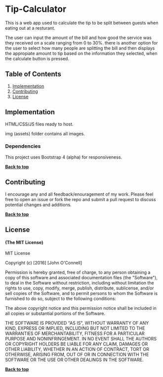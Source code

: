 # Tip-Calculator

This is a web app used to calculate the tip to be split between guests when eating out at a resturant.

The user can input the amount of the bill and how good the service was they received on a scale ranging from 0 to 30%.
there is another option for the user to select how many people are splitting the bill and then displays the appropiate amount
to tip based on the information they selected, when the calculate button is pressed.

## Table of Contents

1. [Implementation](#implementation)
1. [Contributing](#contributing)
1. [License](#license)


## Implementation

HTML/CSS/JS files ready to host.

img (assets) folder contains all images.

### Dependencies

This project uses Bootstrap 4 (alpha) for responsiveness.

**[Back to top](#table-of-contents)**

## Contributing

I encourage any and all feedback/enouragement of my work. Please feel free to open an issue or fork the repo and submit a pull request to discuss potential changes and additions.


**[Back to top](#table-of-contents)**

## License

#### (The MIT License)

MIT License

Copyright (c) [2016] [John O'Connell]

Permission is hereby granted, free of charge, to any person obtaining a copy
of this software and associated documentation files (the "Software"), to deal
in the Software without restriction, including without limitation the rights
to use, copy, modify, merge, publish, distribute, sublicense, and/or sell
copies of the Software, and to permit persons to whom the Software is
furnished to do so, subject to the following conditions:

The above copyright notice and this permission notice shall be included in all
copies or substantial portions of the Software.

THE SOFTWARE IS PROVIDED "AS IS", WITHOUT WARRANTY OF ANY KIND, EXPRESS OR
IMPLIED, INCLUDING BUT NOT LIMITED TO THE WARRANTIES OF MERCHANTABILITY,
FITNESS FOR A PARTICULAR PURPOSE AND NONINFRINGEMENT. IN NO EVENT SHALL THE
AUTHORS OR COPYRIGHT HOLDERS BE LIABLE FOR ANY CLAIM, DAMAGES OR OTHER
LIABILITY, WHETHER IN AN ACTION OF CONTRACT, TORT OR OTHERWISE, ARISING FROM,
OUT OF OR IN CONNECTION WITH THE SOFTWARE OR THE USE OR OTHER DEALINGS IN THE
SOFTWARE.

**[Back to top](#table-of-contents)**

